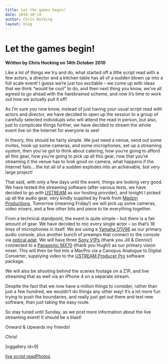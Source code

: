 ```yaml
---
title: Let the games begin!
date: 2010-10-14
author: Chris Hocking
layout: blog
---
```

# Let the games begin!

**Written by Chris Hocking on 14th October 2010**

Like a lot of things we try and do, what started off a little script read with a few actors, a director and a kitchen table has all of a sudden blown up into a full scale event! I guess we’re just too excitable – we come up with ideas that we think “would be cool” to do, and then next thing you know, we’ve all agreed to go ahead with the harebrained scheme, and now it’s time to work out how we actually pull it off!

As I’m sure you now know, instead of just having your usual script read with actors and director, we have decided to open up the session to a group of carefully selected individuals who will attend the read in person, but also, just to complicate things further, we have decided to stream the whole event live on the Internet for everyone to see!

In theory, this should be fairly simple. We just need a venue, send out some invites, hook up some cameras, and some microphones, set up a streaming system, then you’ve got to think about catering, how you’re going to afford all this gear, how you’re going to pick up all this gear, now that you’re streaming it the venue has to look good on camera, what happens if the Internet fails… the list all of a sudden explodes into an achievable, but very large project!

That said, with only a few days until the event, things are looking very good. We have tested the streaming software (after various tests, we have decided to go with [USTREAM](http://www.ustream.tv/ "USTREAM") as our hosting provider), and tonight I picked up all the audio gear, very kindly supplied by Frank from [Madzin Productions](http://www.madzin.com.au "Madzin Productions"). Tomorrow (meaning Friday!) we will pick up some cameras, video mixers, and a few other bits and piece to tie everything together.

From a technical standpoint, the event is quite simple – but there is a fair amount of gear. We have decided to mic every single actor – so that’s 18 lines of microphones in itself. We are using a [Yamaha O1V96](http://www.yamahaproaudio.com/products/mixers/01v96/ "Yamaha O1V96") as our primary audio console, plus another bunch of preamps that connect to the console via [optical adat](http://en.wikipedia.org/wiki/ADAT_Lightpipe "Optical adat"). We will have three [Sony V1Ps](http://www.sony.com.au/objects/Other/HVRV1P/html/index/ "Sony V1P") (thank you Jill & Dennis!) connected to a [Panasonic MX70](http://catalog2.panasonic.com/webapp/wcs/stores/servlet/ModelDetail?displayTab=O&storeId=11201&catalogId=13051&itemId=68674&catG "Panasonic MX70") (thank you Hugh!) as our primary vision mixer. This will then be fed into a MacPro via a Canopus Analogue to Digital Converter, supplying video to the [USTREAM Producer Pro](http://www.ustream.tv/producer "USTREAM Producer Pro") software package.

We will also be shooting behind the scenes footage on a Z1P, and live streaming that as well via an iPhone 4 on a separate stream.

Despite the fact that we now have a million things to consider, rather than just a few hundred, we wouldn’t do things any other way! It’s a lot more fun trying to push the boundaries, and really just get out there and test new software, than just taking the easy route.

So stay tuned until Sunday, as we post more information about the live streaming event! It should be a blast!

Onward & Upwards my friends!

Chris!

[nggallery id=9]

[live script read](./../tag/live-script-read/)[Photos](./../tag/photos/)
